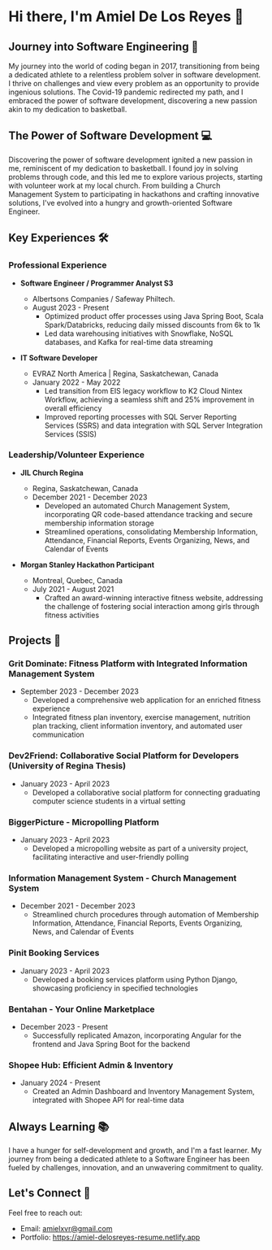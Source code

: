 # Hi there, I'm Amiel De Los Reyes 👋

## Journey into Software Engineering 🚀

My journey into the world of coding began in 2017, transitioning from being a dedicated athlete to a relentless problem solver in software development. I thrive on challenges and view every problem as an opportunity to provide ingenious solutions. The Covid-19 pandemic redirected my path, and I embraced the power of software development, discovering a new passion akin to my dedication to basketball.

## The Power of Software Development 💻

Discovering the power of software development ignited a new passion in me, reminiscent of my dedication to basketball. I found joy in solving problems through code, and this led me to explore various projects, starting with volunteer work at my local church. From building a Church Management System to participating in hackathons and crafting innovative solutions, I've evolved into a hungry and growth-oriented Software Engineer.

## Key Experiences 🛠️

### Professional Experience

- **Software Engineer / Programmer Analyst S3**
  - Albertsons Companies / Safeway Philtech.
  - August 2023 - Present
    - Optimized product offer processes using Java Spring Boot, Scala Spark/Databricks, reducing daily missed discounts from 6k to 1k
    - Led data warehousing initiatives with Snowflake, NoSQL databases, and Kafka for real-time data streaming

- **IT Software Developer**
  - EVRAZ North America | Regina, Saskatchewan, Canada
  - January 2022 - May 2022
    - Led transition from EIS legacy workflow to K2 Cloud Nintex Workflow, achieving a seamless shift and 25% improvement in overall efficiency
    - Improved reporting processes with SQL Server Reporting Services (SSRS) and data integration with SQL Server Integration Services (SSIS)

### Leadership/Volunteer Experience

- **JIL Church Regina**
  - Regina, Saskatchewan, Canada
  - December 2021 - December 2023
    - Developed an automated Church Management System, incorporating QR code-based attendance tracking and secure membership information storage
    - Streamlined operations, consolidating Membership Information, Attendance, Financial Reports, Events Organizing, News, and Calendar of Events

- **Morgan Stanley Hackathon Participant**
  - Montreal, Quebec, Canada
  - July 2021 - August 2021
    - Crafted an award-winning interactive fitness website, addressing the challenge of fostering social interaction among girls through fitness activities

## Projects 🚀

### Grit Dominate: Fitness Platform with Integrated Information Management System
- September 2023 - December 2023
  - Developed a comprehensive web application for an enriched fitness experience
  - Integrated fitness plan inventory, exercise management, nutrition plan tracking, client information inventory, and automated user communication

### Dev2Friend: Collaborative Social Platform for Developers (University of Regina Thesis)
- January 2023 - April 2023
  - Developed a collaborative social platform for connecting graduating computer science students in a virtual setting

### BiggerPicture - Micropolling Platform
- January 2023 - April 2023
  - Developed a micropolling website as part of a university project, facilitating interactive and user-friendly polling

### Information Management System - Church Management System
- December 2021 - December 2023
  - Streamlined church procedures through automation of Membership Information, Attendance, Financial Reports, Events Organizing, News, and Calendar of Events

### Pinit Booking Services
- January 2023 - April 2023
  - Developed a booking services platform using Python Django, showcasing proficiency in specified technologies

### Bentahan - Your Online Marketplace
- December 2023 - Present
  - Successfully replicated Amazon, incorporating Angular for the frontend and Java Spring Boot for the backend

### Shopee Hub: Efficient Admin & Inventory
- January 2024 - Present
  - Created an Admin Dashboard and Inventory Management System, integrated with Shopee API for real-time data

## Always Learning 📚

I have a hunger for self-development and growth, and I'm a fast learner. My journey from being a dedicated athlete to a Software Engineer has been fueled by challenges, innovation, and an unwavering commitment to quality.

## Let's Connect 🤝

Feel free to reach out:
- Email: amielxvr@gmail.com
- Portfolio: https://amiel-delosreyes-resume.netlify.app

